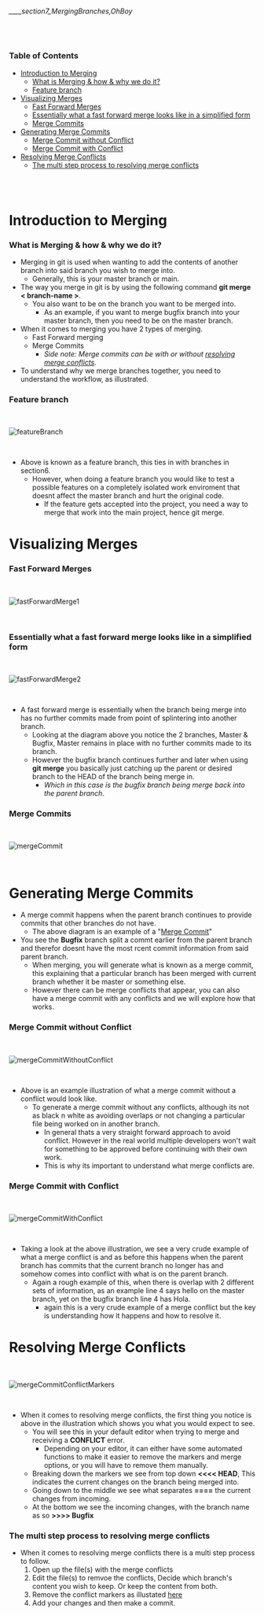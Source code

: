 ###### ____section7_MergingBranches,OhBoy

<br>

<!-- Table of Contents -->

### Table of Contents
- [Introduction to Merging](#introduction-to-merging)
    - [What is Merging & how & why we do it?](#what-is-merging--how--why-we-do-it)
    - [Feature branch](#feature-branch)
- [Visualizing Merges](#visualizing-merges)
    - [Fast Forward Merges](#fast-forward-merges)
    - [Essentially what a fast forward merge looks like in a simplified form](#essentially-what-a-fast-forward-merge-looks-like-in-a-simplified-form)
    - [Merge Commits](#merge-commits)
- [Generating Merge Commits](#generating-merge-commits)
    - [Merge Commit without Conflict](#merge-commit-without-conflict)
    - [Merge Commit with Conflict](#merge-commit-with-conflict)
- [Resolving Merge Conflicts](#resolving-merge-conflicts)
    - [The multi step process to resolving merge conflicts](#the-multi-step-process-to-resolving-merge-conflicts)

<br>
<br>

# **Introduction to Merging**
### **What is Merging & how & why we do it?**
* Merging in git is used when wanting to add the contents of another branch into said branch you wish to merge into.
    * Generally, this is your master branch or main.
* The way you merge in git is by using the following command **git merge < branch-name >**.
    * You also want to be on the branch you want to be merged into. 
        * As an example, if you want to merge bugfix branch into your master branch, then you need to be on the master branch. 
* When it comes to merging you have 2 types of merging.
    * Fast Forward merging
    * Merge Commits
        * _Side note: Merge commits can be with or without [resolving merge conflicts](#resolving-merge-conflicts 'See what a merge conflict is')._
* To understand why we merge branches together, you need to understand the workflow, as illustrated.

### **Feature branch**
<br>

![featureBranch](./src/featureBranch.png 'An illustration of what a feature branch is & why we merge branches')

<br>

* Above is known as a feature branch, this ties in with branches in section6. 
    * However, when doing a feature branch you would like to test a possible features on a completely isolated work enviroment that doesnt affect the master branch and hurt the original code. 
        * If the feature gets accepted into the project, you need a way to merge that work into the main project, hence git merge. 


# **Visualizing Merges**
### **Fast Forward Merges**

<br>

![fastForwardMerge1](./src/fastForwardMerge1.png 'An illustration of a fast forward merge')

<br>

### **Essentially what a fast forward merge looks like in a simplified form**

<br>

![fastForwardMerge2](./src/fastForwardMerge2.png 'A simplified illustration of a fast forward merge')

<br>

* A fast forward merge is essentially when the branch being merge into has no further commits made from point of splintering into another branch. 
    * Looking at the diagram above you notice the 2 branches, Master & Bugfix, Master remains in place with no further commits made to its branch.
    * However the bugfix branch continues further and later when using **git merge** you basically just catching up the parent or desired branch to the HEAD of the branch being merge in. 
        * _Which in this case is the bugfix branch being merge back into the parent branch_. 

### **Merge Commits**

<br>

![mergeCommit](./src/mergeCommit.png 'An example of merge commit')

<br>

# **Generating Merge Commits**
* A merge commit happens when the parent branch continues to provide commits that other branches do not have.
    * The above diagram is an example of a "[Merge Commit](#merge-commits 'An example of a merge commit')"
* You see the **Bugfix** branch split a commt earlier from the parent branch and therefor doesnt have the most rcent commit information from said parent branch.
    * When merging, you will generate what is known as a merge commit, this explaining that a particular branch has been merged with current branch whether it be master or something else.
    * However there can be merge conflicts that appear, you can also have a merge commit with any conflicts and we will explore how that works.

### **Merge Commit without Conflict**

<br>

![mergeCommitWithoutConflict](./src/mergeCommitWithoutConflict.png 'Illustrating a merge commit without a conflict')

<br>

* Above is an example illustration of what a merge commit without a conflict would look like.
    * To generate a merge commit without any conflicts, although its not as black n white as avoiding overlaps or not changing a particular file being worked on in another branch. 
        * In general thats a very straight forward approach to avoid conflict. However in the real world multiple developers won't wait for something to be approved before continuing with their own work.
        * This is why its important to understand what merge conflicts are.

### **Merge Commit with Conflict**

<br>

![mergeCommitWithConflict](./src/mergeCommitWithConflict.png 'Illustrating a merge commit that results in a conflict')

<br>

* Taking a look at the above illustration, we see a very crude example of what a merge conflict is and as before this happens when the parent branch has commits that the current branch no longer has and somehow comes into conflict with what is on the parent branch.
    * Again a rough example of this, when there is overlap with 2 different sets of information, as an example line 4 says hello on the master branch, yet on the bugfix branch line 4 has Hola.
        * again this is a very crude example of a merge conflict but the key is understanding how it happens and how to resolve it.

# **Resolving Merge Conflicts**

<br>

![mergeCommitConflictMarkers](./src/mergeCommitConflictMarkers.png 'An example ofmerge conflict markers')

<br>

* When it comes to resolving merge conflicts, the first thing you notice is above in the illustration which shows you what you would expect to see.
    * You will see this in your default editor when trying to merge and receiving a **CONFLICT** error. 
        * Depending on your editor, it can either have some automated functions to make it easier to remove the markers and merge options, or you will have to remove them manually.
    * Breaking down the markers we see from top down **<<<< HEAD**, This indicates the current changes on the branch being merged into. 
    * Going down to the middle we see what separates **====** the current changes from incoming.
    * At the bottom we see the incoming changes, with the branch name as so **>>>> Bugfix**

### The multi step process to resolving merge conflicts
* When it comes to resolving merge conflicts there is a multi step process to follow.
    1. Open up the file(s) with the merge conflicts
    2. Edit the file(s) to remvoe the conflicts, Decide which branch's content you wish to keep. Or keep the content from both.
    3. Remove the conflict markers as illustated [here](#resolving-merge-conflicts "An illustration of conflict markers")
    4. Add your changes and then make a commit.